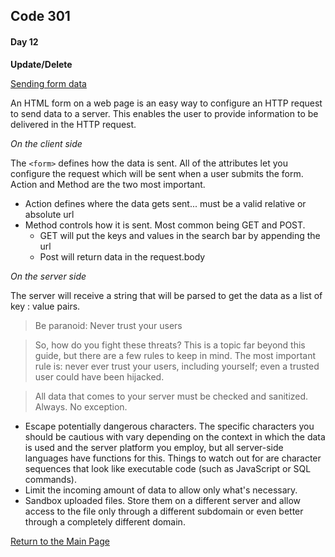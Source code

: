 ## Code 301
#### Day 12

**Update/Delete**

[Sending form data](https://developer.mozilla.org/en-US/docs/Learn/Forms/Sending_and_retrieving_form_data)

An HTML form on a web page is an easy way to configure an HTTP request to send data to a server. This enables the user to provide information to be delivered in the HTTP request.

*On the client side* 

The `<form>` defines how the data is sent. All of the attributes let you configure the request which will be sent when a user submits the form. Action and Method are the two most important.
- Action defines where the data gets sent... must be a valid relative or absolute url
- Method controls how it is sent. Most common being GET and POST.
  - GET will put the keys and values in the search bar by appending the url
  - Post will return data in the request.body

*On the server side*

The server will receive a string that will be parsed to get the data as a list of key : value pairs.

>Be paranoid: Never trust your users

>So, how do you fight these threats? This is a topic far beyond this guide, but there are a few rules to keep in mind. The most important rule is: never ever trust your users, including yourself; even a trusted user could have been hijacked.

>All data that comes to your server must be checked and sanitized. Always. No exception.

- Escape potentially dangerous characters. The specific characters you should be cautious with vary depending on the context in which the data is used and the server platform you employ, but all server-side languages have functions for this. Things to watch out for are character sequences that look like executable code (such as JavaScript or SQL commands).
- Limit the incoming amount of data to allow only what's necessary.
- Sandbox uploaded files. Store them on a different server and allow access to the file only through a different subdomain or even better through a completely different domain.

[Return to the Main Page](README.md)
